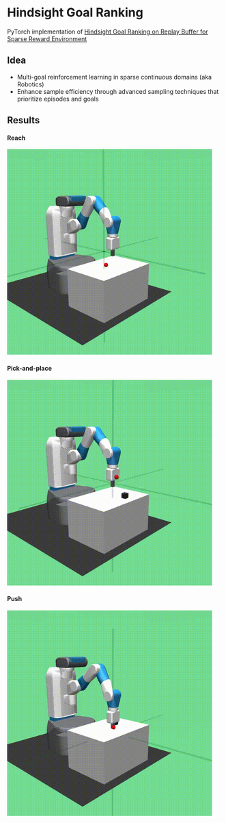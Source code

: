 # Hindsight Goal Ranking

PyTorch implementation of [Hindsight Goal Ranking on Replay Buffer for Sparse Reward Environment](https://ieeexplore.ieee.org/stamp/stamp.jsp?tp=&arnumber=9391700)

## Idea
- Multi-goal reinforcement learning in sparse continuous domains (aka Robotics)
- Enhance sample efficiency through advanced sampling techniques that prioritize episodes and goals

## Results

#### Reach

![picture 0](images/reach.gif) 

#### Pick-and-place

![picture 1](images/pickplace.gif)  

#### Push

![picture 2](images/push.gif)  

 
